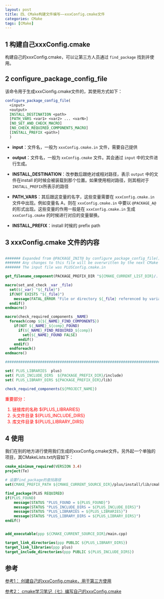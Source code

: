 ```yaml
---
layout: post
title: 四、CMake构建文件编写——xxxConfig.cmake文件
categories: CMake
tags: [CMake]
---
```


## 1 构建自己xxxConfig.cmake

构建自己的xxxConfig.cmake，可以让第三方人员通过 `find_package` 找到并使用。

## 2 configure_package_config_file

该命令用于生成xxxCionfig.cmake文件的，其使用方式如下：

```cmake
configure_package_config_file(
  <input> 
  <output>
  INSTALL_DESTINATION <path>
  [PATH_VARS <var1> <var2> ... <varN>]
  [NO_SET_AND_CHECK_MACRO]
  [NO_CHECK_REQUIRED_COMPONENTS_MACRO]
  [INSTALL_PREFIX <path>]
  )
```

- **input**：文件名，一般为 `xxxConfig.cmake.in` 文件，需要自己提供

- **output**：文件名，一般为 `xxConfig.cmake` 文件。其会通过 `input` 中的文件进行生成。

- **INSTALL_DESTINATION**：改参数后跟绝对或相对路径，表示 `output` 中的文件在install 的时候会被装载到那个位置。如果使用相对路径，则其相对于`INSTALL_PREFIX`所表示的路径

- **PATH_VARS**：其后跟这变量的名字，这些变量需要在 `xxxConfig.cmake.in` 文件中出现。例如变量名 A，则在 `xxxConfig.cmake.in` 中要以 `@PACKAGE_A@` 的形式出现。这些变量的作用一般是在 `xxxConfig.cmake.in` 生成 `xxxConfig.cmake` 的时候进行对应的变量替换。

- **INSTALL_PREFIX**：install 时候的 prefix path

## 3 xxxConfig.cmake 文件的内容

```cmake

####### Expanded from @PACKAGE_INIT@ by configure_package_config_file() #######
####### Any changes to this file will be overwritten by the next CMake run ####
####### The input file was PLUSConfig.cmake.in                            ########

get_filename_component(PACKAGE_PREFIX_DIR "${CMAKE_CURRENT_LIST_DIR}/../../../" ABSOLUTE)

macro(set_and_check _var _file)
  set(${_var} "${_file}")
  if(NOT EXISTS "${_file}")
    message(FATAL_ERROR "File or directory ${_file} referenced by variable ${_var} does not exist !")
  endif()
endmacro()

macro(check_required_components _NAME)
  foreach(comp ${${_NAME}_FIND_COMPONENTS})
    if(NOT ${_NAME}_${comp}_FOUND)
      if(${_NAME}_FIND_REQUIRED_${comp})
        set(${_NAME}_FOUND FALSE)
      endif()
    endif()
  endforeach()
endmacro()

####################################################################################

set( PLUS_LIBRARIES  plus)
set( PLUS_INCLUDE_DIRS  ${PACKAGE_PREFIX_DIR}/include)
set( PLUS_LIBRARY_DIRS ${PACKAGE_PREFIX_DIR}/lib)

check_required_components(${PROJECT_NAME})
```

<font color="red">

重要部分：

1. 链接库的名称 ${PLUS_LIBRARIES}
2. 头文件目录 ${PLUS_INCLUDE_DIRS}
3. 库文件目录 ${PLUS_LIBRARY_DIRS}

</font>

## 4 使用

我们在别的地方进行使用我们生成的xxxConfig.cmake文件。另外起一个单独的项目，其CMakeLists.txt内容如下：

```cmake
cmake_minimum_required(VERSION 3.4)
project(Te)

# 设置find_package的查找路径
set(CMAKE_PREFIX_PATH ${CMAKE_CURRENT_SOURCE_DIR}/plus/install/lib/cmake/mylib)

find_package(PLUS REQUIRED)
if(PLUS_FOUND)
	message(STATUS "PLUS_FOUND = ${PLUS_FOUND}")
	message(STATUS "PLUS_INCLUDE_DIRS = ${PLUS_INCLUDE_DIRS}")
	message(STATUS "PLUS_LIBRARIES = ${PLUS_LIBRARIES}")
	message(STATUS "PLUS_LIBRARY_DIRS = ${PLUS_LIBRARY_DIRS}")
endif()


add_executable(ppp ${CMAKE_CURRENT_SOURCE_DIR}/main.cpp)

target_link_directories(ppp PUBLIC ${PLUS_LIBRARY_DIRS})
target_link_libraries(ppp plus)
target_include_directories(ppp PUBLIC ${PLUS_INCLUDE_DIRS})

```

## 参考

[参考1： 创建自己的xxxConfig.cmake，用于第三方使用](https://blog.csdn.net/xiaoxiaozengz/article/details/127399274)

[参考2： cmake学习笔记（七）编写自己的xxxConfig.cmake](https://blog.csdn.net/juluwangriyue/article/details/120091971)